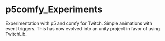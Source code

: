 # p5comfy_Experiments
 Experimentation with p5 and comfy for Twitch. Simple animations with event triggers.
 This has now evolved into an unity project in favor of using TwitchLib. 
